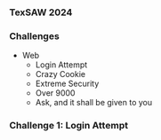 ### TexSAW 2024

### Challenges
- Web
  - Login Attempt
  - Crazy Cookie
  - Extreme Security
  - Over 9000
  - Ask, and it shall be given to you

### Challenge 1: Login Attempt




